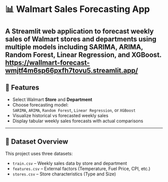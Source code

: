 # 📊 Walmart Sales Forecasting App

A Streamlit web application to forecast weekly sales of Walmart stores and departments using multiple models including SARIMA, ARIMA, Random Forest, Linear Regression, and XGBoost.
https://wallmart-forecast-wmjtf4m6sp66pxfh7tovu5.streamlit.app/
---

## 🧰 Features

- Select Walmart **Store** and **Department**
- Choose forecasting model:  
  `SARIMA`, `ARIMA`, `Random Forest`, `Linear Regression`, or `XGBoost`
- Visualize historical vs forecasted weekly sales
- Display tabular weekly sales forecasts with actual comparisons

---

## 📁 Dataset Overview

This project uses three datasets:

- `train.csv` – Weekly sales data by store and department
- `features.csv` – External factors (Temperature, Fuel Price, CPI, etc.)
- `stores.csv` – Store characteristics (Type and Size)
